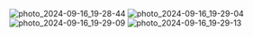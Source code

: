 ![photo_2024-09-16_19-28-44](https://github.com/user-attachments/assets/dd17d719-df21-40c0-8cb6-c7ebdf884da2)
![photo_2024-09-16_19-29-04](https://github.com/user-attachments/assets/8fb6b81d-3b19-441e-8702-ac0b71bbf1e2)
![photo_2024-09-16_19-29-09](https://github.com/user-attachments/assets/59da9884-5808-4fb0-8793-a7b88f63bd79)
![photo_2024-09-16_19-29-13](https://github.com/user-attachments/assets/e047a17b-3240-4a9f-b067-fb2be6aa0883)


